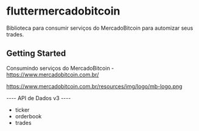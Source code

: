 # fluttermercadobitcoin

Biblioteca para consumir serviços do MercadoBitcoin para automizar seus trades.

## Getting Started

Consumindo serviços do MercadoBitcoin - https://www.mercadobitcoin.com.br/

https://www.mercadobitcoin.com.br/resources/img/logo/mb-logo.png

---- API de Dados v3 ----

- ticker
- orderbook
- trades

